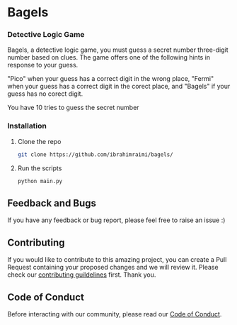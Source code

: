 # Bagels

### Detective Logic Game

Bagels, a detective logic game, you must guess a secret number three-digit number  based on clues. The game offers one of the following hints in response to your guess.

"Pico" when your guess has a correct digit in the wrong place, "Fermi" when your guess has a correct digit in the corect place, and "Bagels" if your guess has no corect digit.

You have 10 tries to guess the secret number

### Installation

1. Clone the repo
   ```sh
   git clone https://github.com/ibrahimraimi/bagels/
   ```
1. Run the scripts
   ```sh
   python main.py
   ```
## Feedback and Bugs

If you have any feedback or bug report, please feel free to raise an issue :)

## Contributing

If you would like to contribute to this amazing project, you can create a Pull Request containing your proposed changes and we will review it. Please check our [contributing guildelines](CONTRIBUTING.md) first. Thank you.

## Code of Conduct

Before interacting with our community, please read our [Code of Conduct](CODE_OF_CONDUCT.md).
